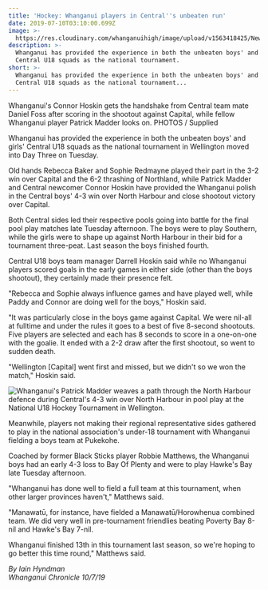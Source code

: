 ```yaml
---
title: 'Hockey: Whanganui players in Central''s unbeaten run'
date: 2019-07-10T03:10:00.699Z
image: >-
  https://res.cloudinary.com/whanganuihigh/image/upload/v1563418425/News/Connor_Patrick_Chron_10.7.19.jpg
description: >-
  Whanganui has provided the experience in both the unbeaten boys' and girls'
  Central U18 squads as the national tournament.
short: >-
  Whanganui has provided the experience in both the unbeaten boys' and girls'
  Central U18 squads as the national tournament...
---
```

Whanganui's Connor Hoskin gets the handshake from Central team mate Daniel Foss after scoring in the shootout against Capital, while fellow Whanganui player Patrick Madder looks on.
PHOTOS / Supplied

Whanganui has provided the experience in both the unbeaten boys' and girls' Central U18 squads as the national tournament in Wellington moved into Day Three on Tuesday.

Old hands Rebecca Baker and Sophie Redmayne played their part in the 3-2 win over Capital and the 6-2 thrashing of Northland, while Patrick Madder and Central newcomer Connor Hoskin have provided the Whanganui polish in the Central boys' 4-3 win over North Harbour and close shootout victory over Capital.

Both Central sides led their respective pools going into battle for the final pool play matches late Tuesday afternoon. The boys were to play Southern, while the girls were to shape up against North Harbour in their bid for a tournament three-peat. Last season the boys finished fourth.

Central U18 boys team manager Darrell Hoskin said while no Whanganui players scored goals in the early games in either side (other than the boys shootout), they certainly made their presence felt.

"Rebecca and Sophie always influence games and have played well, while Paddy and Connor are doing well for the boys," Hoskin said.

"It was particularly close in the boys game against Capital. We were nil-all at fulltime and under the rules it goes to a best of five 8-second shootouts. Five players are selected and each has 8 seconds to score in a one-on-one with the goalie. It ended with a 2-2 draw after the first shootout, so went to sudden death.

"Wellington \[Capital] went first and missed, but we didn't so we won the match," Hoskin said.

![](https://res.cloudinary.com/whanganuihigh/image/upload/v1563419879/News/SD46P2TKZNHYRJ4THWIFOT6LZQ.jpg "Whanganui's Patrick Madder weaves a path through the North Harbour defence during Central's 4-3 win over North Harbour in pool play at the National U18 Hockey Tournament in Wellington.")

Meanwhile, players not making their regional representative sides gathered to play in the national association's under-18 tournament with Whanganui fielding a boys team at Pukekohe.

Coached by former Black Sticks player Robbie Matthews, the Whanganui boys had an early 4-3 loss to Bay Of Plenty and were to play Hawke's Bay late Tuesday afternoon.

"Whanganui has done well to field a full team at this tournament, when other larger provinces haven't," Matthews said.

"Manawatū, for instance, have fielded a Manawatū/Horowhenua combined team. We did very well in pre-tournament friendlies beating Poverty Bay 8-nil and Hawke's Bay 7-nil.

Whanganui finished 13th in this tournament last season, so we're hoping to go better this time round," Matthews said.

_By Iain Hyndman_  
_Whanganui Chronicle 10/7/19_
